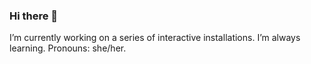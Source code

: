 ### Hi there 👋
I’m currently working on a series of interactive installations.
I’m always learning. 
Pronouns: she/her.
